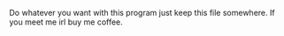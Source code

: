Do whatever you want with this program just keep this file somewhere. If you meet me irl buy me coffee.
